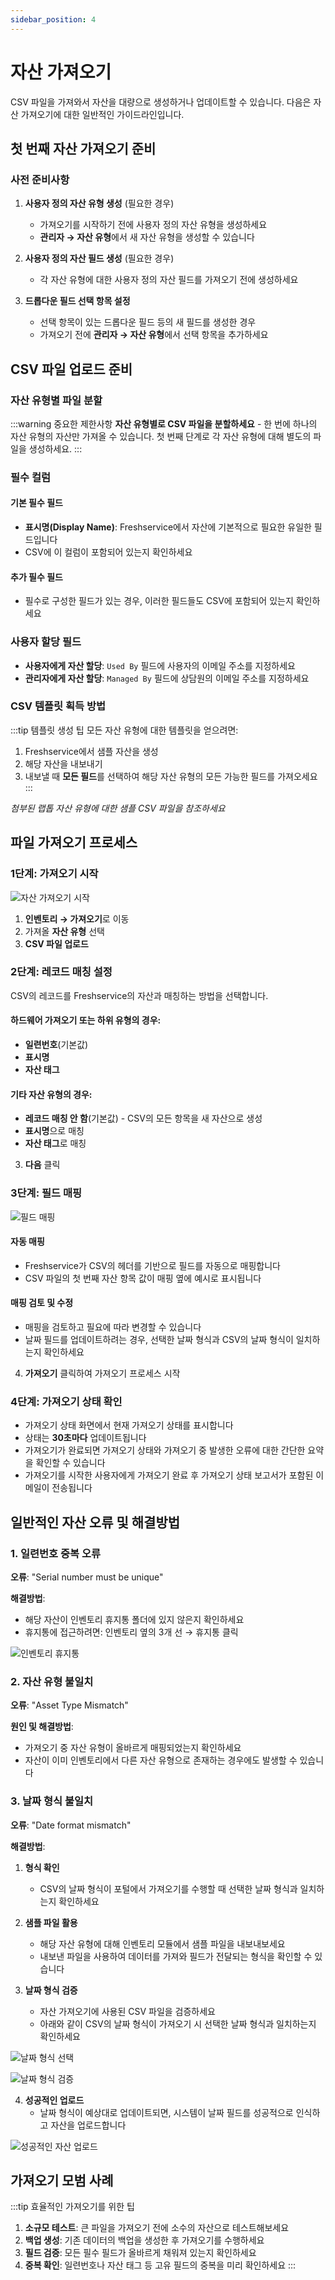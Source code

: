 ```yaml
---
sidebar_position: 4
---
```


# 자산 가져오기

CSV 파일을 가져와서 자산을 대량으로 생성하거나 업데이트할 수 있습니다. 다음은 자산 가져오기에 대한 일반적인 가이드라인입니다.

## 첫 번째 자산 가져오기 준비

### 사전 준비사항

1. **사용자 정의 자산 유형 생성** (필요한 경우)
   - 가져오기를 시작하기 전에 사용자 정의 자산 유형을 생성하세요
   - **관리자 → 자산 유형**에서 새 자산 유형을 생성할 수 있습니다

2. **사용자 정의 자산 필드 생성** (필요한 경우)  
   - 각 자산 유형에 대한 사용자 정의 자산 필드를 가져오기 전에 생성하세요

3. **드롭다운 필드 선택 항목 설정**
   - 선택 항목이 있는 드롭다운 필드 등의 새 필드를 생성한 경우
   - 가져오기 전에 **관리자 → 자산 유형**에서 선택 항목을 추가하세요

## CSV 파일 업로드 준비

### 자산 유형별 파일 분할

:::warning 중요한 제한사항
**자산 유형별로 CSV 파일을 분할하세요** - 한 번에 하나의 자산 유형의 자산만 가져올 수 있습니다. 첫 번째 단계로 각 자산 유형에 대해 별도의 파일을 생성하세요.
:::

### 필수 컬럼

#### 기본 필수 필드
- **표시명(Display Name)**: Freshservice에서 자산에 기본적으로 필요한 유일한 필드입니다
- CSV에 이 컬럼이 포함되어 있는지 확인하세요

#### 추가 필수 필드
- 필수로 구성한 필드가 있는 경우, 이러한 필드들도 CSV에 포함되어 있는지 확인하세요

### 사용자 할당 필드

- **사용자에게 자산 할당**: `Used By` 필드에 사용자의 이메일 주소를 지정하세요
- **관리자에게 자산 할당**: `Managed By` 필드에 상담원의 이메일 주소를 지정하세요

### CSV 템플릿 획득 방법

:::tip 템플릿 생성 팁
모든 자산 유형에 대한 템플릿을 얻으려면:
1. Freshservice에서 샘플 자산을 생성
2. 해당 자산을 내보내기
3. 내보낼 때 **모든 필드**를 선택하여 해당 자산 유형의 모든 가능한 필드를 가져오세요
:::

*첨부된 랩톱 자산 유형에 대한 샘플 CSV 파일을 참조하세요*

## 파일 가져오기 프로세스

### 1단계: 가져오기 시작

![자산 가져오기 시작](https://s3.amazonaws.com/cdn.freshdesk.com/data/helpdesk/attachments/production/40326448/original/qrnCM4u051udnrv3L5YYkzemNkOscPpfqQ.png?1534774375)

1. **인벤토리 → 가져오기**로 이동
2. 가져올 **자산 유형** 선택
3. **CSV 파일 업로드**

### 2단계: 레코드 매칭 설정

CSV의 레코드를 Freshservice의 자산과 매칭하는 방법을 선택합니다.

#### 하드웨어 가져오기 또는 하위 유형의 경우:
- **일련번호**(기본값)
- **표시명**
- **자산 태그**

#### 기타 자산 유형의 경우:
- **레코드 매칭 안 함**(기본값) - CSV의 모든 항목을 새 자산으로 생성
- **표시명**으로 매칭
- **자산 태그**로 매칭

3. **다음** 클릭

### 3단계: 필드 매핑

![필드 매핑](https://s3.amazonaws.com/cdn.freshdesk.com/data/helpdesk/attachments/production/40317835/original/Ibse-4bydd7bRqVP3Bq21KpYrp413SyZjg.png?1534748615)

#### 자동 매핑
- Freshservice가 CSV의 헤더를 기반으로 필드를 자동으로 매핑합니다
- CSV 파일의 첫 번째 자산 항목 값이 매핑 옆에 예시로 표시됩니다

#### 매핑 검토 및 수정
- 매핑을 검토하고 필요에 따라 변경할 수 있습니다
- 날짜 필드를 업데이트하려는 경우, 선택한 날짜 형식과 CSV의 날짜 형식이 일치하는지 확인하세요

4. **가져오기** 클릭하여 가져오기 프로세스 시작

### 4단계: 가져오기 상태 확인

- 가져오기 상태 화면에서 현재 가져오기 상태를 표시합니다
- 상태는 **30초마다** 업데이트됩니다
- 가져오기가 완료되면 가져오기 상태와 가져오기 중 발생한 오류에 대한 간단한 요약을 확인할 수 있습니다
- 가져오기를 시작한 사용자에게 가져오기 완료 후 가져오기 상태 보고서가 포함된 이메일이 전송됩니다

## 일반적인 자산 오류 및 해결방법

### 1. 일련번호 중복 오류

**오류**: "Serial number must be unique"

**해결방법**:
- 해당 자산이 인벤토리 휴지통 폴더에 있지 않은지 확인하세요
- 휴지통에 접근하려면: 인벤토리 옆의 3개 선 → 휴지통 클릭

![인벤토리 휴지통](https://s3.amazonaws.com/cdn.freshdesk.com/data/helpdesk/attachments/production/50011982079/original/rpDte-uAFuTNY_8qUssuaL9Myp0RR6WPKg.png?1716975208)

### 2. 자산 유형 불일치

**오류**: "Asset Type Mismatch"

**원인 및 해결방법**:
- 가져오기 중 자산 유형이 올바르게 매핑되었는지 확인하세요
- 자산이 이미 인벤토리에서 다른 자산 유형으로 존재하는 경우에도 발생할 수 있습니다

### 3. 날짜 형식 불일치

**오류**: "Date format mismatch"

**해결방법**:

1. **형식 확인**
   - CSV의 날짜 형식이 포털에서 가져오기를 수행할 때 선택한 날짜 형식과 일치하는지 확인하세요

2. **샘플 파일 활용**
   - 해당 자산 유형에 대해 인벤토리 모듈에서 샘플 파일을 내보내보세요
   - 내보낸 파일을 사용하여 데이터를 가져와 필드가 전달되는 형식을 확인할 수 있습니다

3. **날짜 형식 검증**
   - 자산 가져오기에 사용된 CSV 파일을 검증하세요
   - 아래와 같이 CSV의 날짜 형식이 가져오기 시 선택한 날짜 형식과 일치하는지 확인하세요

![날짜 형식 선택](https://s3.amazonaws.com/cdn.freshdesk.com/data/helpdesk/attachments/production/50011982667/original/iOe7WvaQi6wiEwnls7UO9dyfu8KfovYt4Q.png?1716977412)

![날짜 형식 검증](https://s3.amazonaws.com/cdn.freshdesk.com/data/helpdesk/attachments/production/50011982666/original/elVx9mfSDqY_ltcUL2puXwSmodZi78ci4g.png?1716977412)

4. **성공적인 업로드**
   - 날짜 형식이 예상대로 업데이트되면, 시스템이 날짜 필드를 성공적으로 인식하고 자산을 업로드합니다

![성공적인 자산 업로드](https://s3.amazonaws.com/cdn.freshdesk.com/data/helpdesk/attachments/production/50011982665/original/hA6RYRGv0tPZfRcjXO1dUYdqBv40P9Qr9g.png?1716977411)

## 가져오기 모범 사례

:::tip 효율적인 가져오기를 위한 팁
1. **소규모 테스트**: 큰 파일을 가져오기 전에 소수의 자산으로 테스트해보세요
2. **백업 생성**: 기존 데이터의 백업을 생성한 후 가져오기를 수행하세요
3. **필드 검증**: 모든 필수 필드가 올바르게 채워져 있는지 확인하세요
4. **중복 확인**: 일련번호나 자산 태그 등 고유 필드의 중복을 미리 확인하세요
:::
